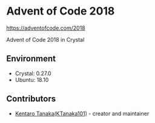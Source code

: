 # Advent of Code 2018

https://adventofcode.com/2018

Advent of Code 2018 in Crystal

## Environment

- Crystal: 0.27.0
- Ubuntu: 18.10

## Contributors

- [Kentaro Tanaka(KTanaka101)](https://github.com/KTanaka101) - creator and maintainer
